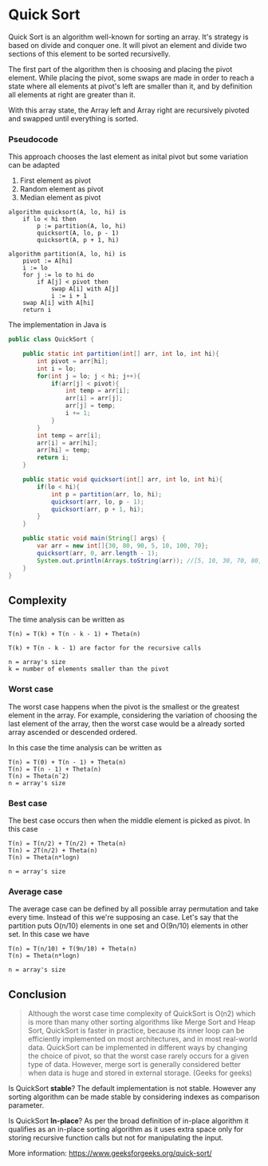 # Quick Sort

Quick Sort is an algorithm well-known for sorting an array.
It's strategy is based on divide and conquer one. It will pivot an element and divide two sections of this element to be sorted recursivelly.

The first part of the algorithm then is choosing and placing the pivot element. While placing the pivot, some swaps are made in order to reach a state
where all elements at pivot's left are smaller than it, and by definition all elements at right are greater than it.

With this array state, the Array left and Array right are recursively pivoted and swapped until everything is sorted.

### Pseudocode 

This approach chooses the last element as inital pivot but some variation can be adapted 

1. First element as pivot
2. Random element as pivot
3. Median element as pivot
   
```
algorithm quicksort(A, lo, hi) is
    if lo < hi then
        p := partition(A, lo, hi)
        quicksort(A, lo, p - 1)
        quicksort(A, p + 1, hi)

algorithm partition(A, lo, hi) is
    pivot := A[hi]
    i := lo
    for j := lo to hi do
        if A[j] < pivot then
            swap A[i] with A[j]
            i := i + 1
    swap A[i] with A[hi]
    return i
```

The implementation in Java is

```java
public class QuickSort {

    public static int partition(int[] arr, int lo, int hi){
        int pivot = arr[hi];
        int i = lo;
        for(int j = lo; j < hi; j++){
            if(arr[j] < pivot){
                int temp = arr[i];
                arr[i] = arr[j];
                arr[j] = temp;
                i += 1;
            }
        }
        int temp = arr[i];
        arr[i] = arr[hi];
        arr[hi] = temp;
        return i;
    }

    public static void quicksort(int[] arr, int lo, int hi){
        if(lo < hi){
            int p = partition(arr, lo, hi);
            quicksort(arr, lo, p - 1);
            quicksort(arr, p + 1, hi);
        }
    }

    public static void main(String[] args) {
        var arr = new int[]{30, 80, 90, 5, 10, 100, 70};
        quicksort(arr, 0, arr.length - 1);
        System.out.println(Arrays.toString(arr)); //[5, 10, 30, 70, 80, 90, 100]
    }
}
```

## Complexity

The time analysis can be written as 

```
T(n) = T(k) + T(n - k - 1) + Theta(n)

T(k) + T(n - k - 1) are factor for the recursive calls

n = array's size
k = number of elements smaller than the pivot 
```

### Worst case

The worst case happens when the pivot is the smallest or the greatest element in the array. For example, considering the variation of
choosing the last element of the array, then the worst case would be a already sorted array ascended or descended ordered.

In this case the time analysis can be written as

```
T(n) = T(0) + T(n - 1) + Theta(n)
T(n) = T(n - 1) + Theta(n)
T(n) = Theta(nˆ2)
n = array's size
```

### Best case

The best case occurs then when the middle element is picked as pivot. In this case

```
T(n) = T(n/2) + T(n/2) + Theta(n)
T(n) = 2T(n/2) + Theta(n)
T(n) = Theta(n*logn)

n = array's size
```

### Average case

The average case can be defined by all possible array permutation and take every time. Instead of this we're supposing an case. Let's say that
the partition puts O(n/10) elements in one set and O(9n/10) elements in other set. In this case we have

```
T(n) = T(n/10) + T(9n/10) + Theta(n)
T(n) = Theta(n*logn)

n = array's size
```

## Conclusion 
 
> Although the worst case time complexity of QuickSort is O(n2) which is more than many other sorting algorithms like Merge Sort and Heap Sort, QuickSort is faster 
> in practice, because its inner loop can be efficiently implemented on most architectures, and in most real-world data. QuickSort can be implemented in different 
> ways by changing the choice of pivot, so that the worst case rarely occurs for a given type of data. However, merge sort is generally considered better when data 
> is huge and stored in external storage. (Geeks for geeks)

Is QuickSort **stable**? 
The default implementation is not stable. However any sorting algorithm can be made stable by considering indexes as comparison parameter. 

Is QuickSort **In-place**? 
As per the broad definition of in-place algorithm it qualifies as an in-place sorting algorithm as it uses extra space only for storing recursive function calls but not for manipulating the input. 

More information: https://www.geeksforgeeks.org/quick-sort/
